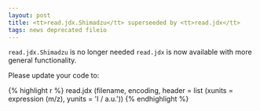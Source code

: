 ```yaml
---
layout: post
title: <tt>read.jdx.Shimadzu</tt> superseeded by <tt>read.jdx</tt>
tags: news deprecated fileio
---
```


`read.jdx.Shimadzu` is no longer needed `read.jdx` is now available with more general functionality.

<!-- end excerpt --> 

Please update your code to: 

{% highlight r %}
read.jdx (filename, encoding, 
          header = list (xunits = expression (m/z), yunits = 'I / a.u.'))
{% endhighlight %}


  